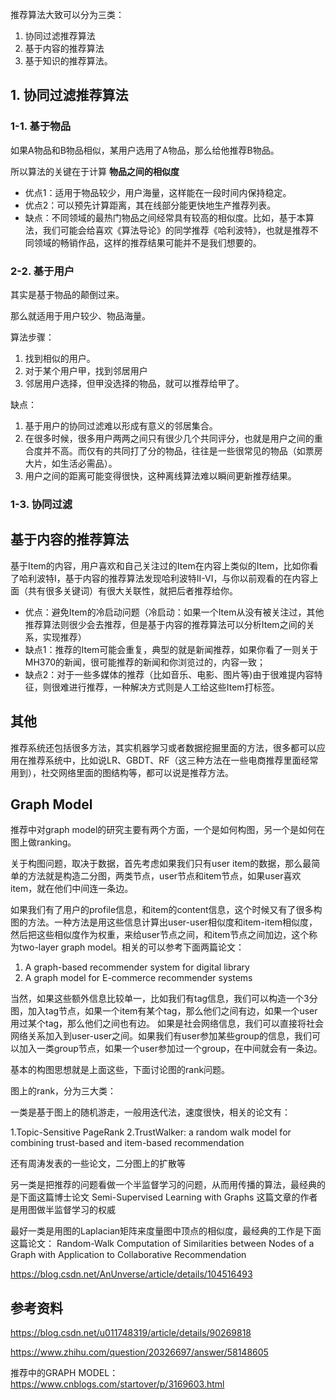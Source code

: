 推荐算法大致可以分为三类：
1. 协同过滤推荐算法
2. 基于内容的推荐算法
3. 基于知识的推荐算法。

## 1. 协同过滤推荐算法
### 1-1. 基于物品
如果A物品和B物品相似，某用户选用了A物品，那么给他推荐B物品。

所以算法的关键在于计算 **物品之间的相似度**


- 优点1：适用于物品较少，用户海量，这样能在一段时间内保持稳定。
- 优点2：可以预先计算距离，其在线部分能更快地生产推荐列表。
- 缺点：不同领域的最热门物品之间经常具有较高的相似度。比如，基于本算法，我们可能会给喜欢《算法导论》的同学推荐《哈利波特》，也就是推荐不同领域的畅销作品，这样的推荐结果可能并不是我们想要的。

### 2-2. 基于用户
其实是基于物品的颠倒过来。

那么就适用于用户较少、物品海量。

算法步骤：
1. 找到相似的用户。
2. 对于某个用户甲，找到邻居用户
3. 邻居用户选择，但甲没选择的物品，就可以推荐给甲了。


缺点：
1. 基于用户的协同过滤难以形成有意义的邻居集合。
2. 在很多时候，很多用户两两之间只有很少几个共同评分，也就是用户之间的重合度并不高。而仅有的共同打了分的物品，往往是一些很常见的物品（如票房大片，如生活必需品）。
3. 用户之间的距离可能变得很快，这种离线算法难以瞬间更新推荐结果。

### 1-3. 协同过滤


## 基于内容的推荐算法
基于Item的内容，用户喜欢和自己关注过的Item在内容上类似的Item，比如你看了哈利波特I，基于内容的推荐算法发现哈利波特II-VI，与你以前观看的在内容上面（共有很多关键词）有很大关联性，就把后者推荐给你。

- 优点：避免Item的冷启动问题（冷启动：如果一个Item从没有被关注过，其他推荐算法则很少会去推荐，但是基于内容的推荐算法可以分析Item之间的关系，实现推荐）
- 缺点1：推荐的Item可能会重复，典型的就是新闻推荐，如果你看了一则关于MH370的新闻，很可能推荐的新闻和你浏览过的，内容一致；
- 缺点2：对于一些多媒体的推荐（比如音乐、电影、图片等)由于很难提内容特征，则很难进行推荐，一种解决方式则是人工给这些Item打标签。

## 其他
推荐系统还包括很多方法，其实机器学习或者数据挖掘里面的方法，很多都可以应用在推荐系统中，比如说LR、GBDT、RF（这三种方法在一些电商推荐里面经常用到），社交网络里面的图结构等，都可以说是推荐方法。

## Graph Model

推荐中对graph model的研究主要有两个方面，一个是如何构图，另一个是如何在图上做ranking。

关于构图问题，取决于数据，首先考虑如果我们只有user item的数据，那么最简单的方法就是构造二分图，两类节点，user节点和item节点，如果user喜欢item，就在他们中间连一条边。

如果我们有了用户的profile信息，和item的content信息，这个时候又有了很多构图的方法。一种方法是用这些信息计算出user-user相似度和item-item相似度，然后把这些相似度作为权重，来给user节点之间，和item节点之间加边，这个称为two-layer graph model。相关的可以参考下面两篇论文：
1. A graph-based recommender system for digital library
2. A graph model for E-commerce recommender systems

当然，如果这些额外信息比较单一，比如我们有tag信息，我们可以构造一个3分图，加入tag节点，如果一个item有某个tag，那么他们之间有边，如果一个user用过某个tag，那么他们之间也有边。 如果是社会网络信息，我们可以直接将社会网络关系加入到user-user之间。如果我们有user参加某些group的信息，我们可以加入一类group节点，如果一个user参加过一个group，在中间就会有一条边。

基本的构图思想就是上面这些，下面讨论图的rank问题。

图上的rank，分为三大类：

一类是基于图上的随机游走，一般用迭代法，速度很快，相关的论文有：

1.Topic-Sensitive PageRank
2.TrustWalker: a random walk model for combining trust-based and item-based recommendation

还有周涛发表的一些论文，二分图上的扩散等

另一类是把推荐的问题看做一个半监督学习的问题，从而用传播的算法，最经典的是下面这篇博士论文
Semi-Supervised Learning with Graphs
这篇文章的作者是用图做半监督学习的权威

最好一类是用图的Laplacian矩阵来度量图中顶点的相似度，最经典的工作是下面这篇论文：
Random-Walk Computation of Similarities between Nodes of a Graph with Application to Collaborative Recommendation


https://blog.csdn.net/AnUnverse/article/details/104516493


## 参考资料
https://blog.csdn.net/u011748319/article/details/90269818

https://www.zhihu.com/question/20326697/answer/58148605

推荐中的GRAPH MODEL：https://www.cnblogs.com/startover/p/3169603.html
